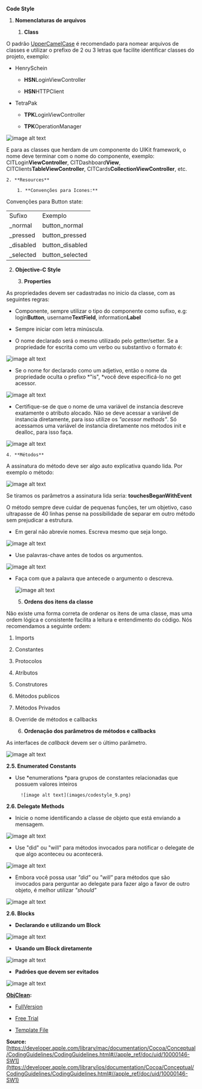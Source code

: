 **Code Style**

1. **Nomenclaturas de arquivos**

    1. **Class**

O padrão [UpperCamelCase](https://en.wikipedia.org/wiki/CamelCase) é recomendado para nomear arquivos de classes e utilizar o prefixo de 2 ou 3 letras que facilite identificar classes do projeto, exemplo:

* HenrySchein

    * **HSN**LoginViewController

    * **HSN**HTTPClient

* TetraPak

    * **TPK**LoginViewController

    * **TPK**OperationManager

![image alt text](images/codestyle_0.png)

E para as classes que herdam de um componente do UIKit framework, o nome deve terminar com o nome do componente, exemplo: CITLogin**ViewController**, CITDashboard**View**, CITClients**TableViewController**, CITCards**CollectionViewController**, etc.

    2. **Resources**

        1. **Convenções para Icones:**

Convenções para Button state:

<table>
  <tr>
    <td>Sufixo</td>
    <td>Exemplo</td>
  </tr>
  <tr>
    <td>_normal</td>
    <td>button_normal</td>
  </tr>
  <tr>
    <td>_pressed</td>
    <td>button_pressed</td>
  </tr>
  <tr>
    <td>_disabled</td>
    <td>button_disabled</td>
  </tr>
  <tr>
    <td>_selected</td>
    <td>button_selected</td>
  </tr>
</table>


2. **Objective-C Style**

    3. **Properties**

As propriedades devem ser cadastradas no inicio da classe, com as seguintes regras:

* Componente, sempre utilizar o tipo do componente como sufixo, e.g: login**Button**, username**TextField**, information**Label**

* Sempre iniciar com letra minúscula.

* O nome declarado será o mesmo utilizado pelo getter/setter. Se a propriedade for escrita como um verbo ou substantivo o formato é:

![image alt text](images/codestyle_1.png)

* Se o nome for declarado como um adjetivo, então o nome da propriedade oculta o prefixo *"is", *você deve especificá-lo no get acessor.

![image alt text](images/codestyle_2.png)

* Certifique-se de que o nome de uma variável de instancia descreve exatamente o atributo alocado. Não se deve acessar a variável de instancia diretamente, para isso utilize os *"acessor methods"*. Só acessamos uma variável de instancia diretamente nos métodos init e dealloc, para isso faça.

![image alt text](images/codestyle_3.png)

    4. **Métodos**

A assinatura do método deve ser algo auto explicativa quando lida. Por exemplo o método:

![image alt text](images/codestyle_4.png)

Se tiramos os parâmetros a assinatura lida seria: **touchesBeganWithEvent**

O método sempre deve cuidar de pequenas funções, ter um objetivo, caso ultrapasse de 40 linhas pense na possibilidade de separar em outro método sem prejudicar a estrutura.

* Em geral não abrevie nomes. Escreva mesmo que seja longo.

![image alt text](images/codestyle_5.png)

* Use palavras-chave antes de todos os argumentos.

![image alt text](images/codestyle_6.png)

* Faça com que a palavra que antecede o argumento o descreva.

	![image alt text](images/codestyle_7.png)

    5. **Ordens dos itens da classe**

Não existe uma forma correta de ordenar os itens de uma classe, mas uma ordem lógica e consistente facilita a leitura e entendimento do código. Nós recomendamos a seguinte ordem:

1. Imports

2. Constantes

3. Protocolos

4. Atríbutos

5. Construtores

6. Métodos publicos

7. Métodos Privados

8. Override de métodos e callbacks

    6. **Ordenação dos parâmetros de métodos e callbacks**

As interfaces de *callback* devem ser o último parâmetro.

![image alt text](images/codestyle_8.png)

**2.5.	Enumerated Constants**

* Use *enumerations *para grupos de constantes relacionadas que possuem valores inteiros

		![image alt text](images/codestyle_9.png)

**2.6.	Delegate Methods**

* Inicie o nome identificando a classe de objeto que está enviando a mensagem.

![image alt text](images/codestyle_10.png)

* Use "did" ou "will" para métodos invocados para notificar o delegate de que algo aconteceu ou acontecerá.

![image alt text](images/codestyle_11.png)

* Embora você possa usar *"did"* ou *"will"* para métodos que são invocados para perguntar ao delegate para fazer algo a favor de outro objeto, é melhor utilizar *"should"*

![image alt text](images/codestyle_12.png)

**2.6. Blocks**

* **Declarando e utilizando um Block**

![image alt text](images/codestyle_13.png)

* **Usando um Block diretamente**

![image alt text](images/codestyle_14.png)

* **Padrões que devem ser evitados**

![image alt text](images/codestyle_15.png)

[**ObjClean**](http://objclean.com/index.php)**:**

* [FullVersion](https://checkout.paddle.com/pay/2005746-chrea8fe174f405-b68729dbe7)

* [Free Trial](http://bit.ly/1nI4auv)

* [Template File](https://drive.google.com/a/ciandt.com/file/d/0B-zev7olcxWtZFNkMXUtbFVobDQ/view?usp=sharing)

**Source:**[https://developer.apple.com/library/mac/documentation/Cocoa/Conceptual/CodingGuidelines/CodingGuidelines.html#//apple_ref/doc/uid/10000146-SW1](https://developer.apple.com/library/ios/documentation/Cocoa/Conceptual/CodingGuidelines/CodingGuidelines.html#//apple_ref/doc/uid/10000146-SW1)
